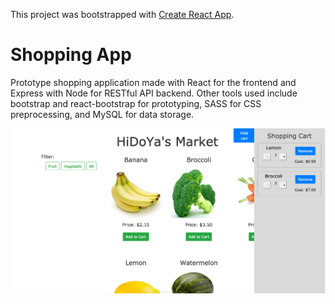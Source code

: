 This project was bootstrapped with [Create React App](https://github.com/facebook/create-react-app).

# Shopping App
Prototype shopping application made with React for the frontend and Express with Node for RESTful API backend. Other tools used include bootstrap and react-bootstrap for prototyping, SASS for CSS preprocessing, and MySQL for data storage.

![alt text](screenshot/shopping.png)